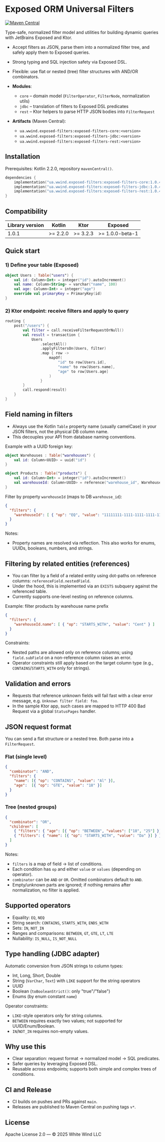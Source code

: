 # Exposed ORM Universal Filters

[![Maven Central](https://img.shields.io/maven-central/v/ua.wwind.exposed-filters/exposed-filters-core)](https://central.sonatype.com/artifact/ua.wwind.exposed-filters/exposed-filters-core)

Type-safe, normalized filter model and utilities for building dynamic queries with JetBrains Exposed and Ktor.

- Accept filters as JSON, parse them into a normalized filter tree, and safely apply them to Exposed queries.
- Strong typing and SQL injection safety via Exposed DSL.
- Flexible: use flat or nested (tree) filter structures with AND/OR combinators.

- **Modules**:
    - `core` – domain model (`FilterOperator`, `FilterNode`, normalization utils)
    - `jdbc` – translation of filters to Exposed DSL predicates
    - `rest` – Ktor helpers to parse HTTP JSON bodies into `FilterRequest`
- **Artifacts** (Maven Central):
    - `ua.wwind.exposed-filters:exposed-filters-core:<version>`
    - `ua.wwind.exposed-filters:exposed-filters-jdbc:<version>`
    - `ua.wwind.exposed-filters:exposed-filters-rest:<version>`

## Installation

Prerequisites: Kotlin 2.2.0, repository `mavenCentral()`.

```kotlin
dependencies {
    implementation("ua.wwind.exposed-filters:exposed-filters-core:1.0.4")
    implementation("ua.wwind.exposed-filters:exposed-filters-jdbc:1.0.4")
    implementation("ua.wwind.exposed-filters:exposed-filters-rest:1.0.4")
}
```

## Compatibility

| Library version | Kotlin    | Ktor      | Exposed          |
|-----------------|-----------|-----------|------------------|
| 1.0.1           | \>= 2.2.0 | \>= 3.2.3 | \>= 1.0.0-beta-1 |

## Quick start

### 1) Define your table (Exposed)

```kotlin
object Users : Table("users") {
    val id: Column<Int> = integer("id").autoIncrement()
    val name: Column<String> = varchar("name", 100)
    val age: Column<Int> = integer("age")
    override val primaryKey = PrimaryKey(id)
}
```

### 2) Ktor endpoint: receive filters and apply to query

```kotlin
routing {
    post("/users") {
        val filter = call.receiveFilterRequestOrNull()
        val result = transaction {
            Users
                .selectAll()
                .applyFiltersOn(Users, filter)
                .map { row ->
                    mapOf(
                        "id" to row[Users.id],
                        "name" to row[Users.name],
                        "age" to row[Users.age]
                    )
                }
        }
        call.respond(result)
    }
}
```

## Field naming in filters

- Always use the Kotlin `Table` property name (usually camelCase) in your JSON filters, not the physical DB column name.
- This decouples your API from database naming conventions.

Example with a UUID foreign key:

```kotlin
object Warehouses : Table("warehouses") {
    val id: Column<UUID> = uuid("id")
}

object Products : Table("products") {
    val id: Column<Int> = integer("id").autoIncrement()
    val warehouseId: Column<UUID> = reference("warehouse_id", Warehouses.id) // property name vs DB column
}
```

Filter by property `warehouseId` (maps to DB `warehouse_id`):

```json
{
  "filters": {
    "warehouseId": [ { "op": "EQ", "value": "11111111-1111-1111-1111-111111111111" } ]
  }
}
```

Notes:

- Property names are resolved via reflection. This also works for enums, UUIDs, booleans, numbers, and strings.

## Filtering by related entities (references)

- You can filter by a field of a related entity using dot-paths on reference columns: `referenceField.nestedField`.
- Under the hood, this is implemented via an `EXISTS` subquery against the referenced table.
- Currently supports one-level nesting on reference columns.

Example: filter products by warehouse name prefix

```json
{
  "filters": {
    "warehouseId.name": [ { "op": "STARTS_WITH", "value": "Cent" } ]
  }
}
```

Constraints:

- Nested paths are allowed only on reference columns; using `field.subField` on a non-reference column raises an error.
- Operator constraints still apply based on the target column type (e.g., `CONTAINS`/`STARTS_WITH` only for strings).

## Validation and errors

- Requests that reference unknown fields will fail fast with a clear error message, e.g. `Unknown filter field: foo`.
- In the sample Ktor app, such cases are mapped to HTTP 400 Bad Request via a global `StatusPages` handler.

## JSON request format

You can send a flat structure or a nested tree. Both parse into a `FilterRequest`.

### Flat (single level)

```json
{
  "combinator": "AND",
  "filters": {
    "name": [{ "op": "CONTAINS", "value": "Al" }],
    "age":  [{ "op": "GTE", "value": "18" }]
  }
}
```

### Tree (nested groups)

```json
{
  "combinator": "OR",
  "children": [
    { "filters": { "age": [{ "op": "BETWEEN", "values": ["18", "25"] }] } },
    { "filters": { "name": [{ "op": "STARTS_WITH", "value": "Da" }] } }
  ]
}
```

Notes:

- `filters` is a map of field -> list of conditions.
- Each condition has `op` and either `value` or `values` (depending on operator).
- `combinator` can be `AND` or `OR`. Omitted combinators default to `AND`.
- Empty/unknown parts are ignored; if nothing remains after normalization, no filter is applied.

## Supported operators

- Equality: `EQ`, `NEQ`
- String search: `CONTAINS`, `STARTS_WITH`, `ENDS_WITH`
- Sets: `IN`, `NOT_IN`
- Ranges and comparisons: `BETWEEN`, `GT`, `GTE`, `LT`, `LTE`
- Nullability: `IS_NULL`, `IS_NOT_NULL`

## Type handling (JDBC adapter)

Automatic conversion from JSON strings to column types:

- Int, Long, Short, Double
- String (`VarChar`, `Text`) with `LIKE` support for the string operators
- UUID
- Boolean (`toBooleanStrict()`: only "true"/"false")
- Enums (by enum constant `name`)

Operator constraints:

- `LIKE`-style operators only for string columns.
- `BETWEEN` requires exactly two values; not supported for UUID/Enum/Boolean.
- `IN`/`NOT_IN` requires non-empty values.

## Why use this

- Clear separation: request format → normalized model → SQL predicates.
- Safer queries by leveraging Exposed DSL.
- Reusable across endpoints; supports both simple and complex trees of conditions.

## CI and Release

- CI builds on pushes and PRs against `main`.
- Releases are published to Maven Central on pushing tags `v*`.

## License

Apache License 2.0 — © 2025 White Wind LLC
